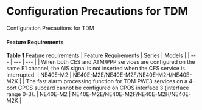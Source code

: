 Configuration Precautions for TDM
=================================

Configuration Precautions for TDM

#### Feature Requirements

**Table 1** Feature requirements
| Feature Requirements | Series | Models |
| --- | --- | --- |
| When both CES and ATM/PPP services are configured on the same E1 channel, the AIS signal is not inserted when the CES service is interrupted. | NE40E-M2 | NE40E-M2E/NE40E-M2F/NE40E-M2H/NE40E-M2K |
| The fast alarm processing function for TDM PWE3 services on a 4-port CPOS subcard cannot be configured on CPOS interface 3 (interface range 0-3). | NE40E-M2 | NE40E-M2E/NE40E-M2F/NE40E-M2H/NE40E-M2K |